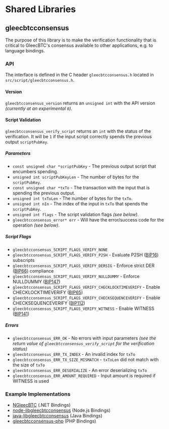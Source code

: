 Shared Libraries
================

## gleecbtcconsensus

The purpose of this library is to make the verification functionality that is critical to GleecBTC's consensus available to other applications, e.g. to language bindings.

### API

The interface is defined in the C header `gleecbtcconsensus.h` located in  `src/script/gleecbtcconsensus.h`.

#### Version

`gleecbtcconsensus_version` returns an `unsigned int` with the API version *(currently at an experimental `0`)*.

#### Script Validation

`gleecbtcconsensus_verify_script` returns an `int` with the status of the verification. It will be `1` if the input script correctly spends the previous output `scriptPubKey`.

##### Parameters
- `const unsigned char *scriptPubKey` - The previous output script that encumbers spending.
- `unsigned int scriptPubKeyLen` - The number of bytes for the `scriptPubKey`.
- `const unsigned char *txTo` - The transaction with the input that is spending the previous output.
- `unsigned int txToLen` - The number of bytes for the `txTo`.
- `unsigned int nIn` - The index of the input in `txTo` that spends the `scriptPubKey`.
- `unsigned int flags` - The script validation flags *(see below)*.
- `gleecbtcconsensus_error* err` - Will have the error/success code for the operation *(see below)*.

##### Script Flags
- `gleecbtcconsensus_SCRIPT_FLAGS_VERIFY_NONE`
- `gleecbtcconsensus_SCRIPT_FLAGS_VERIFY_P2SH` - Evaluate P2SH ([BIP16](https://github.com/gleecbtc/bips/blob/master/bip-0016.mediawiki)) subscripts
- `gleecbtcconsensus_SCRIPT_FLAGS_VERIFY_DERSIG` - Enforce strict DER ([BIP66](https://github.com/gleecbtc/bips/blob/master/bip-0066.mediawiki)) compliance
- `gleecbtcconsensus_SCRIPT_FLAGS_VERIFY_NULLDUMMY` - Enforce NULLDUMMY ([BIP147](https://github.com/gleecbtc/bips/blob/master/bip-0147.mediawiki))
- `gleecbtcconsensus_SCRIPT_FLAGS_VERIFY_CHECKLOCKTIMEVERIFY` - Enable CHECKLOCKTIMEVERIFY ([BIP65](https://github.com/gleecbtc/bips/blob/master/bip-0065.mediawiki))
- `gleecbtcconsensus_SCRIPT_FLAGS_VERIFY_CHECKSEQUENCEVERIFY` - Enable CHECKSEQUENCEVERIFY ([BIP112](https://github.com/gleecbtc/bips/blob/master/bip-0112.mediawiki))
- `gleecbtcconsensus_SCRIPT_FLAGS_VERIFY_WITNESS` - Enable WITNESS ([BIP141](https://github.com/gleecbtc/bips/blob/master/bip-0141.mediawiki))

##### Errors
- `gleecbtcconsensus_ERR_OK` - No errors with input parameters *(see the return value of `gleecbtcconsensus_verify_script` for the verification status)*
- `gleecbtcconsensus_ERR_TX_INDEX` - An invalid index for `txTo`
- `gleecbtcconsensus_ERR_TX_SIZE_MISMATCH` - `txToLen` did not match with the size of `txTo`
- `gleecbtcconsensus_ERR_DESERIALIZE` - An error deserializing `txTo`
- `gleecbtcconsensus_ERR_AMOUNT_REQUIRED` - Input amount is required if WITNESS is used

### Example Implementations
- [NGleecBTC](https://github.com/NicolasDorier/NGleecBTC/blob/master/NGleecBTC/Script.cs#L814) (.NET Bindings)
- [node-libgleecbtcconsensus](https://github.com/bitpay/node-libgleecbtcconsensus) (Node.js Bindings)
- [java-libgleecbtcconsensus](https://github.com/dexX7/java-libgleecbtcconsensus) (Java Bindings)
- [gleecbtcconsensus-php](https://github.com/Bit-Wasp/gleecbtcconsensus-php) (PHP Bindings)
